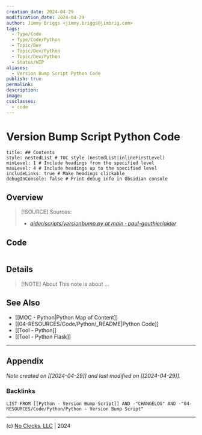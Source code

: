```yaml
---
creation_date: 2024-04-29
modification_date: 2024-04-29
author: Jimmy Briggs <jimmy.briggs@jimbrig.com>
tags:
  - Type/Code
  - Type/Code/Python
  - Topic/Dev
  - Topic/Dev/Python
  - Topic/Dev/Python
  - Status/WIP
aliases:
  - Version Bump Script Python Code
publish: true
permalink:
description:
image:
cssclasses:
  - code
---
```


# Version Bump Script Python Code

```table-of-contents
title: ## Contents 
style: nestedList # TOC style (nestedList|inlineFirstLevel)
minLevel: 1 # Include headings from the specified level
maxLevel: 4 # Include headings up to the specified level
includeLinks: true # Make headings clickable
debugInConsole: false # Print debug info in Obsidian console
```

## Overview

> [!SOURCE] Sources:
> - *[aider/scripts/versionbump.py at main · paul-gauthier/aider](https://github.com/paul-gauthier/aider/blob/main/scripts/versionbump.py)*

## Code

```python

```

## Details

> [!NOTE] About
> This note is about ...

## See Also

- [[MOC - Python|Python Map of Content]]
- [[04-RESOURCES/Code/Python/_README|Python Code]]
- [[Tool - Python]]
- [[Tool - Python Flask]]


***

## Appendix

*Note created on [[2024-04-29]] and last modified on [[2024-04-29]].*

### Backlinks

```dataview
LIST FROM [[Python - Version Bump Script]] AND -"CHANGELOG" AND -"04-RESOURCES/Code/Python/Python - Version Bump Script"
```

***

(c) [No Clocks, LLC](https://github.com/noclocks) | 2024